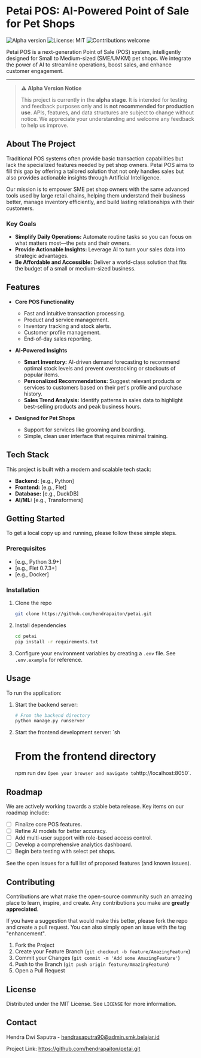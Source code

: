 # Petai POS: AI-Powered Point of Sale for Pet Shops

![Alpha version](https://img.shields.io/badge/version-alpha-orange.svg)
![License: MIT](https://img.shields.io/badge/License-MIT-yellow.svg)
![Contributions welcome](https://img.shields.io/badge/contributions-welcome-brightgreen.svg)

Petai POS is a next-generation Point of Sale (POS) system, intelligently designed for Small to Medium-sized (SME/UMKM) pet shops. We integrate the power of AI to streamline operations, boost sales, and enhance customer engagement.

---

> **:warning: Alpha Version Notice**
>
> This project is currently in the **alpha stage**. It is intended for testing and feedback purposes only and is **not recommended for production use**. APIs, features, and data structures are subject to change without notice. We appreciate your understanding and welcome any feedback to help us improve.

## About The Project

Traditional POS systems often provide basic transaction capabilities but lack the specialized features needed by pet shop owners. Petai POS aims to fill this gap by offering a tailored solution that not only handles sales but also provides actionable insights through Artificial Intelligence.

Our mission is to empower SME pet shop owners with the same advanced tools used by large retail chains, helping them understand their business better, manage inventory efficiently, and build lasting relationships with their customers.

### Key Goals

- **Simplify Daily Operations:** Automate routine tasks so you can focus on what matters most—the pets and their owners.
- **Provide Actionable Insights:** Leverage AI to turn your sales data into strategic advantages.
- **Be Affordable and Accessible:** Deliver a world-class solution that fits the budget of a small or medium-sized business.

## Features

- **Core POS Functionality**

  - Fast and intuitive transaction processing.
  - Product and service management.
  - Inventory tracking and stock alerts.
  - Customer profile management.
  - End-of-day sales reporting.

- **AI-Powered Insights**

  - **Smart Inventory:** AI-driven demand forecasting to recommend optimal stock levels and prevent overstocking or stockouts of popular items.
  - **Personalized Recommendations:** Suggest relevant products or services to customers based on their pet's profile and purchase history.
  - **Sales Trend Analysis:** Identify patterns in sales data to highlight best-selling products and peak business hours.

- **Designed for Pet Shops**
  - Support for services like grooming and boarding.
  - Simple, clean user interface that requires minimal training.

## Tech Stack

This project is built with a modern and scalable tech stack:

- **Backend:** [e.g., Python]
- **Frontend:** [e.g., Flet]
- **Database:** [e.g., DuckDB]
- **AI/ML:** [e.g., Transformers]

## Getting Started

To get a local copy up and running, please follow these simple steps.

### Prerequisites

- [e.g., Python 3.9+]
- [e.g., Flet 0.7.3+]
- [e.g., Docker]

### Installation

1.  Clone the repo
    ```sh
    git clone https://github.com/hendrapaiton/petai.git
    ```
2.  Install dependencies
    ```sh
    cd petai
    pip install -r requirements.txt
    ```
3.  Configure your environment variables by creating a `.env` file. See `.env.example` for reference.

## Usage

To run the application:

1.  Start the backend server:
    ```sh
    # From the backend directory
    python manage.py runserver
    ```
2.  Start the frontend development server:
    `sh
    # From the frontend directory
    npm run dev
    `Open your browser and navigate to`http://localhost:8050`.

## Roadmap

We are actively working towards a stable beta release. Key items on our roadmap include:

- [ ] Finalize core POS features.
- [ ] Refine AI models for better accuracy.
- [ ] Add multi-user support with role-based access control.
- [ ] Develop a comprehensive analytics dashboard.
- [ ] Begin beta testing with select pet shops.

See the open issues for a full list of proposed features (and known issues).

## Contributing

Contributions are what make the open-source community such an amazing place to learn, inspire, and create. Any contributions you make are **greatly appreciated**.

If you have a suggestion that would make this better, please fork the repo and create a pull request. You can also simply open an issue with the tag "enhancement".

1.  Fork the Project
2.  Create your Feature Branch (`git checkout -b feature/AmazingFeature`)
3.  Commit your Changes (`git commit -m 'Add some AmazingFeature'`)
4.  Push to the Branch (`git push origin feature/AmazingFeature`)
5.  Open a Pull Request

## License

Distributed under the MIT License. See `LICENSE` for more information.

## Contact

Hendra Dwi Saputra - hendrasaputra90@admin.smk.belajar.id

Project Link: https://github.com/hendrapaiton/petai.git
